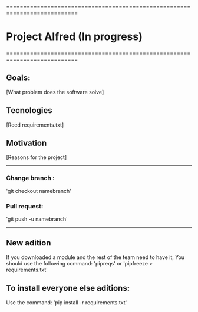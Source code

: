 ===========================================================================
# Project Alfred (In progress)
===========================================================================

## Goals: 
[What problem does the software solve]

## Tecnologies
[Reed requirements.txt]

## Motivation
[Reasons for the project]


---
### Change branch : 
'git checkout namebranch'

### Pull request:
'git push -u namebranch'

---
## New adition
If you downloaded a module and the rest of the team need to have it,
You should use the following command: 
'pipreqs' or 'pipfreeze > requirements.txt'

## To install everyone else aditions:
Use the command:
'pip install -r requirements.txt'